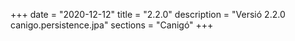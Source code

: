 +++
date        = "2020-12-12"
title       = "2.2.0"
description = "Versió 2.2.0 canigo.persistence.jpa"
sections    = "Canigó"
+++